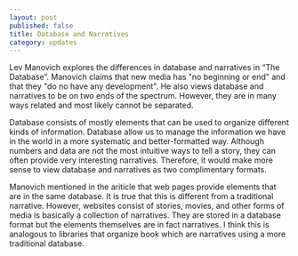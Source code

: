 ```yaml
---
layout: post
published: false
title: Database and Narratives
category: updates
---
```


Lev Manovich explores the differences in database and narratives in “The Database”. Manovich claims that new media has "no beginning or end" and that they "do no have any development". He also views database and narratives to be on two ends of the spectrum. However, they are in many ways related and most likely cannot be separated. 

Database consists of mostly elements that can be used to organize different kinds of information. Database allow us to manage the information we have in the world in a more systematic and better-formatted way. Although numbers and data are not the most intuitive ways to tell a story, they can often provide very interesting narratives. Therefore, it would make more sense to view database and narratives as two complimentary formats. 

Manovich mentioned in the ariticle that web pages provide elements that are in the same database. It is true that this is different from a traditional narrative. However, websites consist of stories, movies, and other forms of media is basically a collection of narratives. They are stored in a database format but the elements themselves are in fact narratives. I think this is analogous to libraries that organize book which are narratives using a more traditional database. 